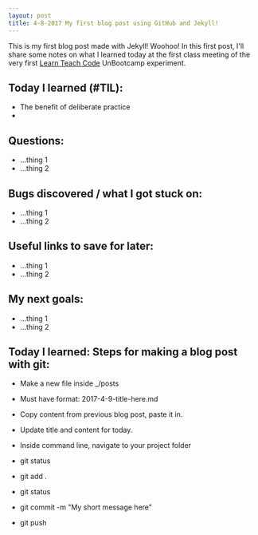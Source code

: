 ```yaml
---
layout: post
title: 4-8-2017 My first blog post using GitHub and Jekyll!
---
```


This is my first blog post made with Jekyll! Woohoo! In this first post, I'll share some notes on what I learned today at the first class meeting of the very first [Learn Teach Code](http://learnteachcode.org/) UnBootcamp experiment.

## Today I learned (#TIL):

- The benefit of deliberate practice
- 

## Questions:

- ...thing 1
- ...thing 2

## Bugs discovered / what I got stuck on:

- ...thing 1
- ...thing 2

## Useful links to save for later:

- ...thing 1
- ...thing 2

## My next goals:

- ...thing 1
- ...thing 2

## Today I learned: Steps for making a blog post with git: 

- Make a new file inside _/posts

- Must have format: 2017-4-9-title-here.md

- Copy content from previous blog post, paste it in.

- Update title and content for today.

- Inside command line, navigate to your project folder

- git status
- git add .
- git status
- git commit -m "My short message here"
- git push

